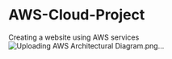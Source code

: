 # AWS-Cloud-Project
Creating a website using AWS services
![Uploading AWS Architectural Diagram.png…]()
